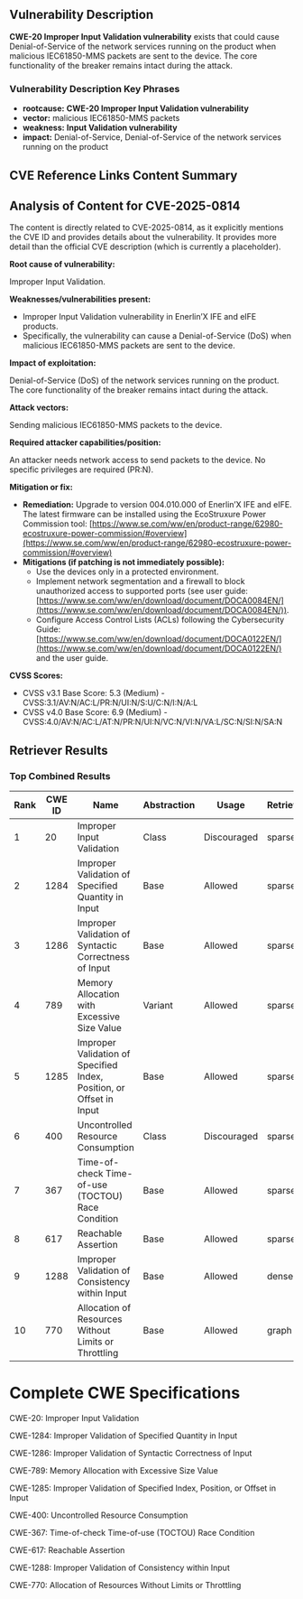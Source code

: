 ## Vulnerability Description
**CWE-20 Improper **Input Validation vulnerability**** exists that could cause Denial-of-Service of the network services running on the product when malicious IEC61850-MMS packets are sent to the device. The core functionality of the breaker remains intact during the attack.

### Vulnerability Description Key Phrases
- **rootcause:** **CWE-20 Improper Input Validation vulnerability**
- **vector:** malicious IEC61850-MMS packets
- **weakness:** **Input Validation vulnerability**
- **impact:** Denial-of-Service, Denial-of-Service of the network services running on the product

## CVE Reference Links Content Summary
## Analysis of Content for CVE-2025-0814

The content is directly related to CVE-2025-0814, as it explicitly mentions the CVE ID and provides details about the vulnerability. It provides more detail than the official CVE description (which is currently a placeholder).

**Root cause of vulnerability:**

Improper Input Validation.

**Weaknesses/vulnerabilities present:**

*   Improper Input Validation vulnerability in Enerlin’X IFE and eIFE products.
*   Specifically, the vulnerability can cause a Denial-of-Service (DoS) when malicious IEC61850-MMS packets are sent to the device.

**Impact of exploitation:**

Denial-of-Service (DoS) of the network services running on the product. The core functionality of the breaker remains intact during the attack.

**Attack vectors:**

Sending malicious IEC61850-MMS packets to the device.

**Required attacker capabilities/position:**

An attacker needs network access to send packets to the device. No specific privileges are required (PR:N).

**Mitigation or fix:**

*   **Remediation:** Upgrade to version 004.010.000 of Enerlin’X IFE and eIFE. The latest firmware can be installed using the EcoStruxure Power Commission tool: [https://www.se.com/ww/en/product-range/62980-ecostruxure-power-commission/#overview](https://www.se.com/ww/en/product-range/62980-ecostruxure-power-commission/#overview)
*   **Mitigations (if patching is not immediately possible):**
    *   Use the devices only in a protected environment.
    *   Implement network segmentation and a firewall to block unauthorized access to supported ports (see user guide: [https://www.se.com/ww/en/download/document/DOCA0084EN/](https://www.se.com/ww/en/download/document/DOCA0084EN/)).
    *   Configure Access Control Lists (ACLs) following the Cybersecurity Guide: [https://www.se.com/ww/en/download/document/DOCA0122EN/](https://www.se.com/ww/en/download/document/DOCA0122EN/) and the user guide.

**CVSS Scores:**

*   CVSS v3.1 Base Score: 5.3 (Medium) - CVSS:3.1/AV:N/AC:L/PR:N/UI:N/S:U/C:N/I:N/A:L
*   CVSS v4.0 Base Score: 6.9 (Medium) - CVSS:4.0/AV:N/AC:L/AT:N/PR:N/UI:N/VC:N/VI:N/VA:L/SC:N/SI:N/SA:N

## Retriever Results

### Top Combined Results

| Rank | CWE ID | Name | Abstraction | Usage  | Retrievers | Individual Scores |
|------|--------|------|-------------|-------|------------|-------------------|
| 1 | 20 | Improper Input Validation | Class | Discouraged | sparse | 0.276 |
| 2 | 1284 | Improper Validation of Specified Quantity in Input | Base | Allowed | sparse | 0.271 |
| 3 | 1286 | Improper Validation of Syntactic Correctness of Input | Base | Allowed | sparse | 0.267 |
| 4 | 789 | Memory Allocation with Excessive Size Value | Variant | Allowed | sparse | 0.267 |
| 5 | 1285 | Improper Validation of Specified Index, Position, or Offset in Input | Base | Allowed | sparse | 0.256 |
| 6 | 400 | Uncontrolled Resource Consumption | Class | Discouraged | sparse | 0.256 |
| 7 | 367 | Time-of-check Time-of-use (TOCTOU) Race Condition | Base | Allowed | sparse | 0.252 |
| 8 | 617 | Reachable Assertion | Base | Allowed | sparse | 0.250 |
| 9 | 1288 | Improper Validation of Consistency within Input | Base | Allowed | dense | 0.649 |
| 10 | 770 | Allocation of Resources Without Limits or Throttling | Base | Allowed | graph | 0.003 |



# Complete CWE Specifications

CWE-20: Improper Input Validation

CWE-1284: Improper Validation of Specified Quantity in Input

CWE-1286: Improper Validation of Syntactic Correctness of Input

CWE-789: Memory Allocation with Excessive Size Value

CWE-1285: Improper Validation of Specified Index, Position, or Offset in Input

CWE-400: Uncontrolled Resource Consumption

CWE-367: Time-of-check Time-of-use (TOCTOU) Race Condition

CWE-617: Reachable Assertion

CWE-1288: Improper Validation of Consistency within Input

CWE-770: Allocation of Resources Without Limits or Throttling
